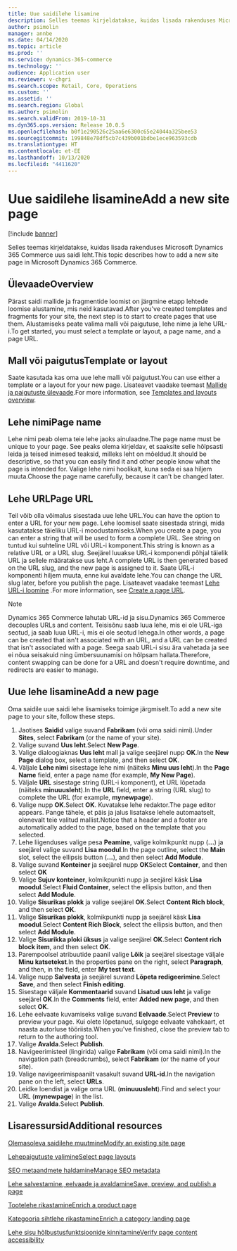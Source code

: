 ```yaml
---
title: Uue saidilehe lisamine
description: Selles teemas kirjeldatakse, kuidas lisada rakenduses Microsoft Dynamics 365 Commerce uus saidi leht.
author: psimolin
manager: annbe
ms.date: 04/14/2020
ms.topic: article
ms.prod: ''
ms.service: dynamics-365-commerce
ms.technology: ''
audience: Application user
ms.reviewer: v-chgri
ms.search.scope: Retail, Core, Operations
ms.custom: ''
ms.assetid: ''
ms.search.region: Global
ms.author: psimolin
ms.search.validFrom: 2019-10-31
ms.dyn365.ops.version: Release 10.0.5
ms.openlocfilehash: b0f1e290526c25aa6e6300c65e24044a325bee53
ms.sourcegitcommit: 199848e78df5cb7c439b001bdbe1ece963593cdb
ms.translationtype: HT
ms.contentlocale: et-EE
ms.lasthandoff: 10/13/2020
ms.locfileid: "4411620"
---
```

# <a name="add-a-new-site-page"></a><span data-ttu-id="c7760-103">Uue saidilehe lisamine</span><span class="sxs-lookup"><span data-stu-id="c7760-103">Add a new site page</span></span>


[!include [banner](includes/banner.md)]

<span data-ttu-id="c7760-104">Selles teemas kirjeldatakse, kuidas lisada rakenduses Microsoft Dynamics 365 Commerce uus saidi leht.</span><span class="sxs-lookup"><span data-stu-id="c7760-104">This topic describes how to add a new site page in Microsoft Dynamics 365 Commerce.</span></span>

## <a name="overview"></a><span data-ttu-id="c7760-105">Ülevaade</span><span class="sxs-lookup"><span data-stu-id="c7760-105">Overview</span></span>

<span data-ttu-id="c7760-106">Pärast saidi mallide ja fragmentide loomist on järgmine etapp lehtede loomise alustamine, mis neid kasutavad.</span><span class="sxs-lookup"><span data-stu-id="c7760-106">After you've created templates and fragments for your site, the next step is to start to create pages that use them.</span></span> <span data-ttu-id="c7760-107">Alustamiseks peate valima malli või paigutuse, lehe nime ja lehe URL-i.</span><span class="sxs-lookup"><span data-stu-id="c7760-107">To get started, you must select a template or layout, a page name, and a page URL.</span></span>

## <a name="template-or-layout"></a><span data-ttu-id="c7760-108">Mall või paigutus</span><span class="sxs-lookup"><span data-stu-id="c7760-108">Template or layout</span></span>

<span data-ttu-id="c7760-109">Saate kasutada kas oma uue lehe malli või paigutust.</span><span class="sxs-lookup"><span data-stu-id="c7760-109">You can use either a template or a layout for your new page.</span></span> <span data-ttu-id="c7760-110">Lisateavet vaadake teemast [Mallide ja paigutuste ülevaade](templates-layouts-overview.md).</span><span class="sxs-lookup"><span data-stu-id="c7760-110">For more information, see [Templates and layouts overview](templates-layouts-overview.md).</span></span>

## <a name="page-name"></a><span data-ttu-id="c7760-111">Lehe nimi</span><span class="sxs-lookup"><span data-stu-id="c7760-111">Page name</span></span>

<span data-ttu-id="c7760-112">Lehe nimi peab olema teie lehe jaoks ainulaadne.</span><span class="sxs-lookup"><span data-stu-id="c7760-112">The page name must be unique to your page.</span></span> <span data-ttu-id="c7760-113">See peaks olema kirjeldav, et saaksite selle hõlpsasti leida ja teised inimesed teaksid, milleks leht on mõeldud.</span><span class="sxs-lookup"><span data-stu-id="c7760-113">It should be descriptive, so that you can easily find it and other people know what the page is intended for.</span></span> <span data-ttu-id="c7760-114">Valige lehe nimi hoolikalt, kuna seda ei saa hiljem muuta.</span><span class="sxs-lookup"><span data-stu-id="c7760-114">Choose the page name carefully, because it can't be changed later.</span></span>

## <a name="page-url"></a><span data-ttu-id="c7760-115">Lehe URL</span><span class="sxs-lookup"><span data-stu-id="c7760-115">Page URL</span></span>

<span data-ttu-id="c7760-116">Teil võib olla võimalus sisestada uue lehe URL.</span><span class="sxs-lookup"><span data-stu-id="c7760-116">You can have the option to enter a URL for your new page.</span></span> <span data-ttu-id="c7760-117">Lehe loomisel saate sisestada stringi, mida kasutatakse täieliku URL-i moodustamiseks.</span><span class="sxs-lookup"><span data-stu-id="c7760-117">When you create a page, you can enter a string that will be used to form a complete URL.</span></span> <span data-ttu-id="c7760-118">See string on tuntud kui suhteline URL või URL-i komponent.</span><span class="sxs-lookup"><span data-stu-id="c7760-118">This string is known as a relative URL or a URL slug.</span></span> <span data-ttu-id="c7760-119">Seejärel luuakse URL-i komponendi põhjal täielik URL ja sellele määratakse uus leht.</span><span class="sxs-lookup"><span data-stu-id="c7760-119">A complete URL is then generated based on the URL slug, and the new page is assigned to it.</span></span> <span data-ttu-id="c7760-120">Saate URL-i komponenti hiljem muuta, enne kui avaldate lehe.</span><span class="sxs-lookup"><span data-stu-id="c7760-120">You can change the URL slug later, before you publish the page.</span></span> <span data-ttu-id="c7760-121">Lisateavet vaadake teemast [Lehe URL-i loomine](create-page-URL.md) .</span><span class="sxs-lookup"><span data-stu-id="c7760-121">For more information, see [Create a page URL](create-page-URL.md).</span></span>

> [!NOTE]
> <span data-ttu-id="c7760-122">Dynamics 365 Commerce lahutab URL-id ja sisu.</span><span class="sxs-lookup"><span data-stu-id="c7760-122">Dynamics 365 Commerce decouples URLs and content.</span></span> <span data-ttu-id="c7760-123">Teisisõnu saab luua lehe, mis ei ole URL-iga seotud, ja saab luua URL-i, mis ei ole seotud lehega.</span><span class="sxs-lookup"><span data-stu-id="c7760-123">In other words, a page can be created that isn't associated with an URL, and a URL can be created that isn't associated with a page.</span></span> <span data-ttu-id="c7760-124">Seega saab URL-i sisu ära vahetada ja see ei nõua seisakuid ning ümbersuunamisi on hõlpsam hallata.</span><span class="sxs-lookup"><span data-stu-id="c7760-124">Therefore, content swapping can be done for a URL and doesn't require downtime, and redirects are easier to manage.</span></span>

## <a name="add-a-new-page"></a><span data-ttu-id="c7760-125">Uue lehe lisamine</span><span class="sxs-lookup"><span data-stu-id="c7760-125">Add a new page</span></span>

<span data-ttu-id="c7760-126">Oma saidile uue saidi lehe lisamiseks toimige järgmiselt.</span><span class="sxs-lookup"><span data-stu-id="c7760-126">To add a new site page to your site, follow these steps.</span></span>

1. <span data-ttu-id="c7760-127">Jaotises **Saidid** valige suvand **Fabrikam** (või oma saidi nimi).</span><span class="sxs-lookup"><span data-stu-id="c7760-127">Under **Sites**, select **Fabrikam** (or the name of your site).</span></span>
1. <span data-ttu-id="c7760-128">Valige suvand **Uus leht**.</span><span class="sxs-lookup"><span data-stu-id="c7760-128">Select **New Page**.</span></span>
1. <span data-ttu-id="c7760-129">Valige dialoogiaknas **Uus leht** mall ja valige seejärel nupp **OK**.</span><span class="sxs-lookup"><span data-stu-id="c7760-129">In the **New Page** dialog box, select a template, and then select **OK**.</span></span>
1. <span data-ttu-id="c7760-130">Väljale **Lehe nimi** sisestage lehe nimi (näiteks **Minu uus leht**).</span><span class="sxs-lookup"><span data-stu-id="c7760-130">In the **Page Name** field, enter a page name (for example, **My New Page**).</span></span>
1. <span data-ttu-id="c7760-131">Väljale **URL** sisestage string (URL-i komponent), et URL lõpetada (näiteks **minuuusleht**).</span><span class="sxs-lookup"><span data-stu-id="c7760-131">In the **URL** field, enter a string (URL slug) to complete the URL (for example, **mynewpage**).</span></span>
1. <span data-ttu-id="c7760-132">Valige nupp **OK**.</span><span class="sxs-lookup"><span data-stu-id="c7760-132">Select **OK**.</span></span> <span data-ttu-id="c7760-133">Kuvatakse lehe redaktor.</span><span class="sxs-lookup"><span data-stu-id="c7760-133">The page editor appears.</span></span> <span data-ttu-id="c7760-134">Pange tähele, et päis ja jalus lisatakse lehele automaatselt, olenevalt teie valitud mallist.</span><span class="sxs-lookup"><span data-stu-id="c7760-134">Notice that a header and a footer are automatically added to the page, based on the template that you selected.</span></span>
1. <span data-ttu-id="c7760-135">Lehe liigenduses valige pesa **Peamine**, valige kolmikpunkt nupp (**...**) ja seejärel valige suvand **Lisa moodul**.</span><span class="sxs-lookup"><span data-stu-id="c7760-135">In the page outline, select the **Main** slot, select the ellipsis button (**...**), and then select **Add Module**.</span></span>
1. <span data-ttu-id="c7760-136">Valige suvand **Konteiner** ja seejärel nupp **OK**</span><span class="sxs-lookup"><span data-stu-id="c7760-136">Select **Container**, and then select **OK**</span></span>
1. <span data-ttu-id="c7760-137">Valige **Sujuv konteiner**, kolmikpunkti nupp ja seejärel käsk **Lisa moodul**.</span><span class="sxs-lookup"><span data-stu-id="c7760-137">Select **Fluid Container**, select the ellipsis button, and then select **Add Module**.</span></span>
1. <span data-ttu-id="c7760-138">Valige **Sisurikas plokk** ja valige seejärel **OK**.</span><span class="sxs-lookup"><span data-stu-id="c7760-138">Select **Content Rich block**, and then select **OK**.</span></span>
1. <span data-ttu-id="c7760-139">Valige **Sisurikas plokk**, kolmikpunkti nupp ja seejärel käsk **Lisa moodul**.</span><span class="sxs-lookup"><span data-stu-id="c7760-139">Select **Content Rich Block**, select the ellipsis button, and then select **Add Module**.</span></span>
1. <span data-ttu-id="c7760-140">Valige **Sisurikka ploki üksus** ja valige seejärel **OK**.</span><span class="sxs-lookup"><span data-stu-id="c7760-140">Select **Content rich block item**, and then select **OK**.</span></span>
1. <span data-ttu-id="c7760-141">Parempoolsel atribuutide paanil valige **Lõik** ja seejärel sisestage väljale **Minu katsetekst**.</span><span class="sxs-lookup"><span data-stu-id="c7760-141">In the properties pane on the right, select **Paragraph**, and then, in the field, enter **My test text**.</span></span>
1. <span data-ttu-id="c7760-142">Valige nupp **Salvesta** ja seejärel suvand **Lõpeta redigeerimine**.</span><span class="sxs-lookup"><span data-stu-id="c7760-142">Select **Save**, and then select **Finish editing**.</span></span>
1. <span data-ttu-id="c7760-143">Sisestage väljale **Kommentaarid** suvand **Lisatud uus leht** ja valige seejärel **OK**.</span><span class="sxs-lookup"><span data-stu-id="c7760-143">In the **Comments** field, enter **Added new page**, and then select **OK**.</span></span>
1. <span data-ttu-id="c7760-144">Lehe eelvaate kuvamiseks valige suvand **Eelvaade**.</span><span class="sxs-lookup"><span data-stu-id="c7760-144">Select **Preview** to preview your page.</span></span> <span data-ttu-id="c7760-145">Kui olete lõpetanud, sulgege eelvaate vahekaart, et naasta autorluse tööriista.</span><span class="sxs-lookup"><span data-stu-id="c7760-145">When you've finished, close the preview tab to return to the authoring tool.</span></span>
1. <span data-ttu-id="c7760-146">Valige **Avalda**.</span><span class="sxs-lookup"><span data-stu-id="c7760-146">Select **Publish**.</span></span>
1. <span data-ttu-id="c7760-147">Navigeerimisteel (lingirida) valige **Fabrikam** (või oma saidi nimi).</span><span class="sxs-lookup"><span data-stu-id="c7760-147">In the navigation path (breadcrumbs), select **Fabrikam** (or the name of your site).</span></span>
1. <span data-ttu-id="c7760-148">Valige navigeerimispaanilt vasakult suvand **URL-id**.</span><span class="sxs-lookup"><span data-stu-id="c7760-148">In the navigation pane on the left, select **URLs**.</span></span>
1. <span data-ttu-id="c7760-149">Leidke loendist ja valige oma URL (**minuuusleht**).</span><span class="sxs-lookup"><span data-stu-id="c7760-149">Find and select your URL (**mynewpage**) in the list.</span></span>
1. <span data-ttu-id="c7760-150">Valige **Avalda**.</span><span class="sxs-lookup"><span data-stu-id="c7760-150">Select **Publish**.</span></span>

## <a name="additional-resources"></a><span data-ttu-id="c7760-151">Lisaressursid</span><span class="sxs-lookup"><span data-stu-id="c7760-151">Additional resources</span></span>

[<span data-ttu-id="c7760-152">Olemasoleva saidilehe muutmine</span><span class="sxs-lookup"><span data-stu-id="c7760-152">Modify an existing site page</span></span>](modify-existing-page.md)

[<span data-ttu-id="c7760-153">Lehepaigutuste valimine</span><span class="sxs-lookup"><span data-stu-id="c7760-153">Select page layouts</span></span>](select-page-layouts.md)

[<span data-ttu-id="c7760-154">SEO metaandmete haldamine</span><span class="sxs-lookup"><span data-stu-id="c7760-154">Manage SEO metadata</span></span>](manage-seo-metadata.md)

[<span data-ttu-id="c7760-155">Lehe salvestamine, eelvaade ja avaldamine</span><span class="sxs-lookup"><span data-stu-id="c7760-155">Save, preview, and publish a page</span></span>](save-preview-publish-page.md)

[<span data-ttu-id="c7760-156">Tootelehe rikastamine</span><span class="sxs-lookup"><span data-stu-id="c7760-156">Enrich a product page</span></span>](enrich-product-page.md)

[<span data-ttu-id="c7760-157">Kategooria sihtlehe rikastamine</span><span class="sxs-lookup"><span data-stu-id="c7760-157">Enrich a category landing page</span></span>](enrich-category-page.md)

[<span data-ttu-id="c7760-158">Lehe sisu hõlbustusfunktsioonide kinnitamine</span><span class="sxs-lookup"><span data-stu-id="c7760-158">Verify page content accessibility</span></span>](verify-accessibility.md)
